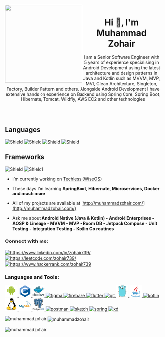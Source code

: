 
<img align="left" width="250" height="250" src="https://s3.amazonaws.com/muhammadzohair.com/portfolio/about_me/FoXz9C3w6A48bgU3xbMCJSPoj9WIKu.png">
<h1 align="center">Hi 👋, I'm Muhammad Zohair</h1>
<p align="center">I am a Senior Software Engineer with 5 years of experience specialising in Android Development using the latest architecture and design patterns in Java and Kotlin such as MVVM, MVP, MVI, Clean Architecture, Singleton, Factory, Builder Pattern and others. Alongside Android Development I have extensive hands on experience on Backend using Spring Core, Spring Boot, Hibernate, Tomcat, Wildfly, AWS EC2 and other technologies</p>

</br>
</br>

## Languages

![Shield](https://img.shields.io/badge/Language-Kotlin-blue) ![Shield](https://img.shields.io/badge/Language-JAVA-brightgreen) ![Shield](https://img.shields.io/badge/Language-Go%20Lang-blue) ![Shield](https://img.shields.io/badge/Language-Markdown-bluevoilet)

## Frameworks
![Shield](https://img.shields.io/badge/Framework-Android-green) ![Shield1](https://img.shields.io/badge/Framework-Spring%20Boot-green)

- I’m currently working on [Techless (WiseOS)](https://techless.com/)

- These days I'm learning **SpringBoot, Hibernate, Microservices, Docker and much more**

- All of my projects are available at [http://muhammadzohair.com/](http://muhammadzohair.com/)

- Ask me about **Android Native (Java & Kotlin) - Android Enterprises - AOSP & Lineage - MVVM - MVP - Room DB - Jetpack Compose - Unit Testing - Integration Testing - Kotlin Co routines**

<h3 align="left">Connect with me:</h3>
<p align="left">
<a href="https://www.linkedin.com/in/zohair739/" target="blank"><img align="center" src="https://raw.githubusercontent.com/rahuldkjain/github-profile-readme-generator/master/src/images/icons/Social/linked-in-alt.svg" alt="https://www.linkedin.com/in/zohair739/" height="30" width="40" /></a>
<a href="https://www.leetcode.com/https://leetcode.com/zohair739/" target="blank"><img align="center" src="https://raw.githubusercontent.com/rahuldkjain/github-profile-readme-generator/master/src/images/icons/Social/leet-code.svg" alt="https://leetcode.com/zohair739/" height="30" width="40" /></a>
<a href="https://www.hackerearth.com/https://www.hackerrank.com/zohair739" target="blank"><img align="center" src="https://raw.githubusercontent.com/rahuldkjain/github-profile-readme-generator/master/src/images/icons/Social/hackerearth.svg" alt="https://www.hackerrank.com/zohair739" height="30" width="40" /></a>
</p>

<h3 align="left">Languages and Tools:</h3>
<p align="left"> <a href="https://developer.android.com" target="_blank" rel="noreferrer"> <img src="https://raw.githubusercontent.com/devicons/devicon/master/icons/android/android-original-wordmark.svg" alt="android" width="40" height="40"/> </a> <a href="https://www.cprogramming.com/" target="_blank" rel="noreferrer"> <img src="https://raw.githubusercontent.com/devicons/devicon/master/icons/c/c-original.svg" alt="c" width="40" height="40"/> </a> <a href="https://www.docker.com/" target="_blank" rel="noreferrer"> <img src="https://raw.githubusercontent.com/devicons/devicon/master/icons/docker/docker-original-wordmark.svg" alt="docker" width="40" height="40"/> </a> <a href="https://www.figma.com/" target="_blank" rel="noreferrer"> <img src="https://www.vectorlogo.zone/logos/figma/figma-icon.svg" alt="figma" width="40" height="40"/> </a> <a href="https://firebase.google.com/" target="_blank" rel="noreferrer"> <img src="https://www.vectorlogo.zone/logos/firebase/firebase-icon.svg" alt="firebase" width="40" height="40"/> </a> <a href="https://flutter.dev" target="_blank" rel="noreferrer"> <img src="https://www.vectorlogo.zone/logos/flutterio/flutterio-icon.svg" alt="flutter" width="40" height="40"/> </a> <a href="https://git-scm.com/" target="_blank" rel="noreferrer"> <img src="https://www.vectorlogo.zone/logos/git-scm/git-scm-icon.svg" alt="git" width="40" height="40"/> </a> <a href="https://golang.org" target="_blank" rel="noreferrer"> <img src="https://raw.githubusercontent.com/devicons/devicon/master/icons/go/go-original.svg" alt="go" width="40" height="40"/> </a> <a href="https://www.java.com" target="_blank" rel="noreferrer"> <img src="https://raw.githubusercontent.com/devicons/devicon/master/icons/java/java-original.svg" alt="java" width="40" height="40"/> </a> <a href="https://kotlinlang.org" target="_blank" rel="noreferrer"> <img src="https://www.vectorlogo.zone/logos/kotlinlang/kotlinlang-icon.svg" alt="kotlin" width="40" height="40"/> </a> <a href="https://www.linux.org/" target="_blank" rel="noreferrer"> <img src="https://raw.githubusercontent.com/devicons/devicon/master/icons/linux/linux-original.svg" alt="linux" width="40" height="40"/> </a> <a href="https://www.mysql.com/" target="_blank" rel="noreferrer"> <img src="https://raw.githubusercontent.com/devicons/devicon/master/icons/mysql/mysql-original-wordmark.svg" alt="mysql" width="40" height="40"/> </a> <a href="https://www.postgresql.org" target="_blank" rel="noreferrer"> <img src="https://raw.githubusercontent.com/devicons/devicon/master/icons/postgresql/postgresql-original-wordmark.svg" alt="postgresql" width="40" height="40"/> </a> <a href="https://postman.com" target="_blank" rel="noreferrer"> <img src="https://www.vectorlogo.zone/logos/getpostman/getpostman-icon.svg" alt="postman" width="40" height="40"/> </a> <a href="https://www.sketch.com/" target="_blank" rel="noreferrer"> <img src="https://www.vectorlogo.zone/logos/sketchapp/sketchapp-icon.svg" alt="sketch" width="40" height="40"/> </a> <a href="https://spring.io/" target="_blank" rel="noreferrer"> <img src="https://www.vectorlogo.zone/logos/springio/springio-icon.svg" alt="spring" width="40" height="40"/> </a> <a href="https://www.adobe.com/products/xd.html" target="_blank" rel="noreferrer"> <img src="https://cdn.worldvectorlogo.com/logos/adobe-xd.svg" alt="xd" width="40" height="40"/> </a> </p>

<p><img align="left" src="https://github-readme-stats.vercel.app/api/top-langs?username=muhammadzohair&show_icons=true&locale=en&layout=compact" alt="muhammadzohair" /></p>

<p>&nbsp;<img align="center" src="https://github-readme-stats.vercel.app/api?username=muhammadzohair&show_icons=true&locale=en" alt="muhammadzohair" /></p>

<p><img align="center" src="https://github-readme-streak-stats.herokuapp.com/?user=muhammadzohair&" alt="muhammadzohair" /></p>
